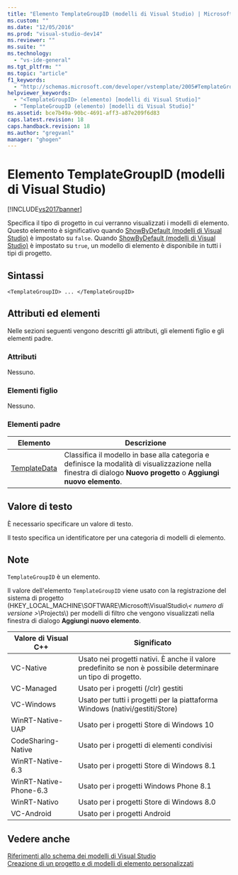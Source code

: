 ```yaml
---
title: "Elemento TemplateGroupID (modelli di Visual Studio) | Microsoft Docs"
ms.custom: ""
ms.date: "12/05/2016"
ms.prod: "visual-studio-dev14"
ms.reviewer: ""
ms.suite: ""
ms.technology: 
  - "vs-ide-general"
ms.tgt_pltfrm: ""
ms.topic: "article"
f1_keywords: 
  - "http://schemas.microsoft.com/developer/vstemplate/2005#TemplateGroupID"
helpviewer_keywords: 
  - "<TemplateGroupID> (elemento) [modelli di Visual Studio]"
  - "TemplateGroupID (elemento) [modelli di Visual Studio]"
ms.assetid: bce7b49a-90bc-4691-aff3-a87e209f6d83
caps.latest.revision: 18
caps.handback.revision: 18
ms.author: "gregvanl"
manager: "ghogen"
---
```

# Elemento TemplateGroupID (modelli di Visual Studio)
[!INCLUDE[vs2017banner](../code-quality/includes/vs2017banner.md)]

Specifica il tipo di progetto in cui verranno visualizzati i modelli di elemento.  Questo elemento è significativo quando [ShowByDefault \(modelli di Visual Studio\)](../extensibility/showbydefault-visual-studio-templates.md) è impostato su `false`.  Quando [ShowByDefault \(modelli di Visual Studio\)](../extensibility/showbydefault-visual-studio-templates.md) è impostato su `true`, un modello di elemento è disponibile in tutti i tipi di progetto.  
  
## Sintassi  
  
```  
<TemplateGroupID> ... </TemplateGroupID>  
```  
  
## Attributi ed elementi  
 Nelle sezioni seguenti vengono descritti gli attributi, gli elementi figlio e gli elementi padre.  
  
### Attributi  
 Nessuno.  
  
### Elementi figlio  
 Nessuno.  
  
### Elementi padre  
  
|Elemento|Descrizione|  
|--------------|-----------------|  
|[TemplateData](../extensibility/templatedata-element-visual-studio-templates.md)|Classifica il modello in base alla categoria e definisce la modalità di visualizzazione nella finestra di dialogo **Nuovo progetto** o **Aggiungi nuovo elemento**.|  
  
## Valore di testo  
 È necessario specificare un valore di testo.  
  
 Il testo specifica un identificatore per una categoria di modelli di elemento.  
  
## Note  
 `TemplateGroupID` è un elemento.  
  
 Il valore dell'elemento `TemplateGroupID` viene usato con la registrazione del sistema di progetto \(HKEY\_LOCAL\_MACHINE\\SOFTWARE\\Microsoft\\VisualStudio\\*\< numero di versione \>*\\Projects\\\) per modelli di filtro che vengono visualizzati nella finestra di dialogo **Aggiungi nuovo elemento**.  
  
|Valore di Visual C\+\+|Significato|  
|----------------------------|-----------------|  
|VC\-Native|Usato nei progetti nativi.  È anche il valore predefinito se non è possibile determinare un tipo di progetto.|  
|VC\-Managed|Usato per i progetti \(\/clr\) gestiti|  
|VC\-Windows|Usato per tutti i progetti per la piattaforma Windows \(nativi\/gestiti\/Store\)|  
|WinRT\-Native\-UAP|Usato per i progetti Store di Windows 10|  
|CodeSharing\-Native|Usato per i progetti di elementi condivisi|  
|WinRT\-Native\-6.3|Usato per i progetti Store di Windows 8.1|  
|WinRT\-Native\-Phone\-6.3|Usato per i progetti Windows Phone 8.1|  
|WinRT\-Nativo|Usato per i progetti Store di Windows 8.0|  
|VC\-Android|Usato per i progetti Android|  
  
## Vedere anche  
 [Riferimenti allo schema dei modelli di Visual Studio](../extensibility/visual-studio-template-schema-reference.md)   
 [Creazione di un progetto e di modelli di elemento personalizzati](../ide/creating-project-and-item-templates.md)